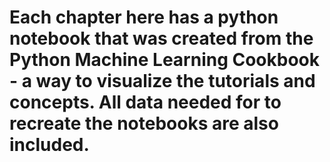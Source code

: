 # Each chapter here has a python notebook that was created from the Python Machine Learning Cookbook - a way to visualize the tutorials and concepts. All data needed for to recreate the notebooks are also included.

